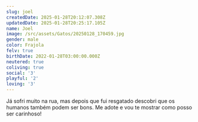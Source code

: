 ```yaml
---
slug: joel
createdDate: 2025-01-28T20:12:07.308Z
updatedDate: 2025-01-28T20:25:17.105Z
name: Joel
image: /src/assets/Gatos/20250128_170459.jpg
gender: male
color: Frajola
felv: true
birthDate: 2022-01-28T03:00:00.000Z
neutered: true
coliving: true
social: '3'
playful: '2'
loving: '3'
---
```



Já sofri muito na rua, mas depois que fui resgatado descobri que os humanos também podem ser bons. Me adote e vou te mostrar como posso ser carinhoso!
